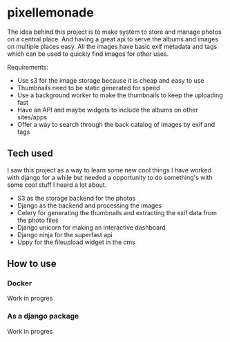 # pixellemonade
The idea behind this project is to make system to store and manage photos on a central place.
And having a great api to serve the albums and images on multiple places easy.
All the images have basic exif metadata and tags which can be used to quickly find images for other uses.

Requirements:
- Use s3 for the image storage because it is cheap and easy to use
- Thumbnails need to be static generated for speed
- Use a background worker to make the thumbnails to keep the uploading fast
- Have an API and maybe widgets to include the albums on other sites/apps
- Offer a way to search through the back catalog of images by exif and tags

## Tech used
I saw this project as a way to learn some new cool things I have worked with django for a while but needed a 
opportunity to do something's with some cool stuff I heard a lot about.
- S3 as the storage backend for the photos
- Django as the backend and processing the images
- Celery for generating the thumbnails and extracting the exif data from the photo files
- Django unicorn for making an interactive dashboard
- Django ninja for the superfast api
- Uppy for the fileupload widget in the cms

## How to use
### Docker
Work in progres
### As a django package
Work in progres